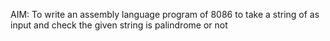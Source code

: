 AIM: To write an assembly language program of 8086 to take a string of as input and
check the given string is palindrome or not
